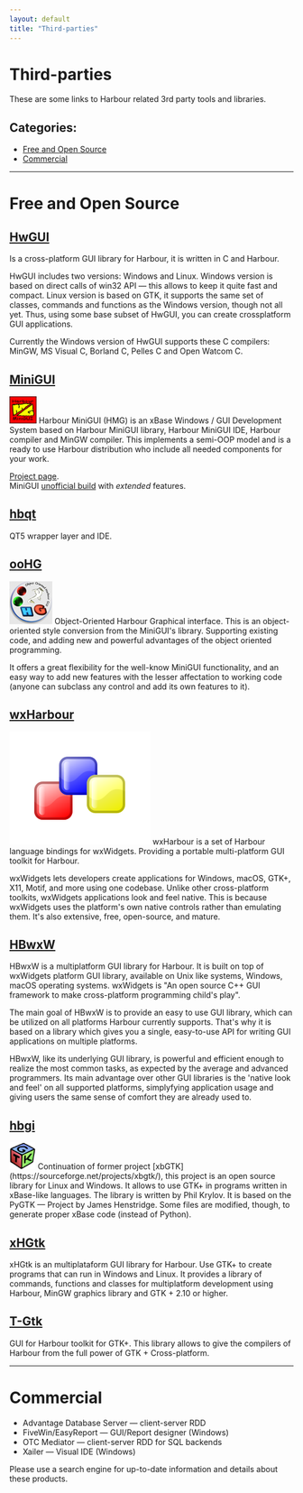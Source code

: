 ```yaml
---
layout: default
title: "Third-parties"
---
```


# Third-parties

These are some links to Harbour related 3rd party tools and libraries.

## Categories:

* [Free and Open Source](#free-and-open-source)
* [Commercial](#commercial)

---

# Free and Open Source

## [HwGUI](https://sourceforge.net/projects/hwgui/)

<i class="fa fa-desktop large-icon" aria-hidden="true"></i>
Is a cross-platform GUI library for Harbour, it is written in C and Harbour.

HwGUI includes two versions: Windows and Linux. Windows version is based on
direct calls of win32 API — this allows to keep it quite fast and compact.
Linux version is based on GTK, it supports the same set of classes, commands
and functions as the Windows version, though not all yet. Thus, using some
base subset of HwGUI, you can create crossplatform GUI applications.

Currently the Windows version of HwGUI supports these C compilers: MinGW, MS
Visual C, Borland C, Pelles C and Open Watcom C.

## [MiniGUI](https://sites.google.com/site/hmgweb/)

<img class="img-right" src="images/3rd_minigui.jpg" height="48" alt="logo">
Harbour MiniGUI (HMG) is an xBase Windows / GUI Development System based
on Harbour MiniGUI library, Harbour MiniGUI IDE, Harbour compiler and MinGW
compiler. This implements a semi-OOP model and is a ready to use Harbour
distribution who include all needed components for your work.

[Project page](https://sourceforge.net/projects/harbourminigui/).<br>
MiniGUI [unofficial build](http://www.hmgextended.com/) with _extended_ features.

## [hbqt](https://sourceforge.net/projects/qtcontribs/)

QT5 wrapper layer and IDE.

## [ooHG](https://sourceforge.net/projects/oohg/)

<img class="img-right" src="images/3rd_oohg.jpg" alt="logo">
Object-Oriented Harbour Graphical interface. This is an object-oriented style
conversion from the MiniGUI's library. Supporting existing code, and adding new
and powerful advantages of the object oriented programming.

It offers a great flexibility for the well-know MiniGUI functionality, and an
easy way to add new features with the lesser affectation to working code (anyone
can subclass any control and add its own features to it).

## [wxHarbour](https://sourceforge.net/projects/wxharbour/)

<img class="img-right" src="images/3rd_wxwidgets.svg" alt="logo">
wxHarbour is a set of Harbour language bindings for wxWidgets. Providing
a portable multi-platform GUI toolkit for Harbour.

wxWidgets lets developers create applications for Windows, macOS, GTK+, X11,
Motif, and more using one codebase. Unlike other cross-platform toolkits,
wxWidgets applications look and feel native. This is because wxWidgets uses
the platform's own native controls rather than emulating them. It's also
extensive, free, open-source, and mature.

## [HBwxW](http://harbour.fm.interia.pl/)

HBwxW is a multiplatform GUI library for Harbour. It is built on top of
wxWidgets platform GUI library, available on Unix like systems, Windows,
macOS operating systems. wxWidgets is "An open source C++ GUI framework to make
cross-platform programming child's play".

The main goal of HBwxW is to provide an easy to use GUI library, which can be
utilized on all platforms Harbour currently supports. That's why it is based on
a library which gives you a single, easy-to-use API for writing GUI applications
on multiple platforms.

HBwxW, like its underlying GUI library, is powerful and efficient enough to
realize the most common tasks, as expected by the average and advanced
programmers. Its main advantage over other GUI libraries is the 'native look and
feel' on all supported platforms, simplyfying application usage and giving users
the same sense of comfort they are already used to.

## [hbgi](https://github.com/tuffnatty/hbgi)

<img class="img-right" src="images/3rd_gtk.svg" height="48" alt="logo">
Continuation of former project [xbGTK](https://sourceforge.net/projects/xbgtk/),
this project is an open source library for Linux and Windows. It allows to use
GTK+ in programs written in xBase-like languages. The library is written by Phil
Krylov. It is based on the PyGTK — Project by James Henstridge. Some files are
modified, though, to generate proper xBase code (instead of Python).

## [xHGtk](https://sourceforge.net/projects/xhgtk/)

xHGtk is an multiplataform GUI library for Harbour. Use GTK+ to create programs
that can run in Windows and Linux. It provides a library of commands, functions
and classes for multiplatform development using Harbour, MinGW graphics library
and GTK + 2.10 or higher.

## [T-Gtk](https://sourceforge.net/projects/t-gtk/)

GUI for Harbour toolkit for GTK+. This library allows to give the compilers of
Harbour from the full power of GTK + Cross-platform.

---

# Commercial

* Advantage Database Server — client-server RDD
* FiveWin/EasyReport — GUI/Report designer (Windows)
* OTC Mediator — client-server RDD for SQL backends
* Xailer — Visual IDE (Windows)

Please use a search engine for up-to-date information and details about these
products.
